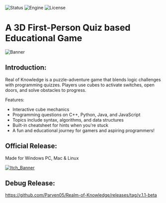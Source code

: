 ![Status](https://badgen.net/badge/Status/Release/orange?icon=github)
![Engine](https://badgen.net/badge/Engine/Unity/blue)
![License](https://badgen.net/badge/license/MIT/green)

# **A 3D First-Person Quiz based Educational Game**
![Banner](https://user-images.githubusercontent.com/101796812/258840826-eda469e1-817a-413f-b990-b2b04e22db86.png)

## **Introduction:**
Real of Knowledge is a puzzle-adventure game that blends logic challenges with programming quizzes. Players use cubes to activate switches, open doors, and solve obstacles to progress.

Features:

- Interactive cube mechanics
- Programming questions on C++, Python, Java, and JavaScript
- Topics include syntax, algorithms, and data structures
- Built-in cheatsheet for hints when you're stuck
- A fun and educational journey for gamers and aspiring programmers!

## **Official Release:**
Made for Windows PC, Mac & Linux

[![Itch_Banner](https://user-images.githubusercontent.com/101796812/258836620-b6e0f0b1-6a21-45ee-9dc3-74f1b103ab58.png)](https://parven.itch.io/realm-of-knowledge)

## **Debug Release:**
https://github.com/Parven05/Realm-of-Knowledge/releases/tag/v.1.1-beta
